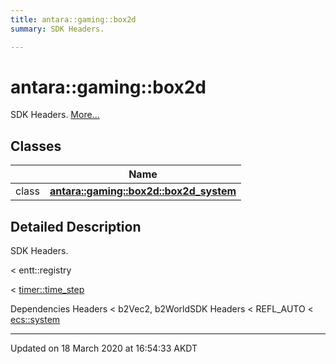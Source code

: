 ```yaml
---
title: antara::gaming::box2d
summary: SDK Headers.  

---
```


# antara::gaming::box2d




SDK Headers.  [More...](#detailed-description)






## Classes

|                | Name           |
| -------------- | -------------- |
| class | **[antara::gaming::box2d::box2d_system](Classes/classantara_1_1gaming_1_1box2d_1_1box2d__system.md)**  |






## Detailed Description

SDK Headers. 

























< entt::registry

< [timer::time_step](Classes/classantara_1_1gaming_1_1timer_1_1time__step.md)

Dependencies Headers < b2Vec2, b2WorldSDK Headers < REFL_AUTO < [ecs::system](Classes/classantara_1_1gaming_1_1ecs_1_1system.md)








-------------------------------

Updated on 18 March 2020 at 16:54:33 AKDT